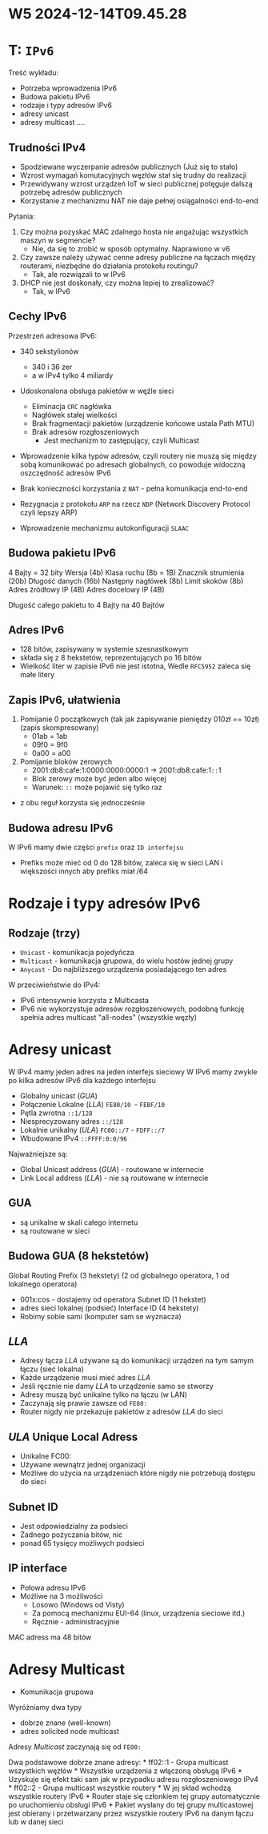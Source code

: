 W5 2024-12-14T09.45.28
========================
T: `IPv6`
=
Treść wykładu:
* Potrzeba wprowadzenia IPv6
* Budowa pakietu IPv6
* rodzaje i typy adresów IPv6
* adresy unicast
* adresy multicast
....

Trudności IPv4
--
* Spodziewane wyczerpanie adresów publicznych (Już się to stało)
* Wzrost wymagań komutacyjnych węzłów stał się trudny do realizacji
* Przewidywany wzrost urządzeń IoT w sieci publicznej potęguje dalszą potrzebę adresów publicznych
* Korzystanie z mechanizmu NAT nie daje pełnej osiągalności end-to-end

Pytania:
1. Czy można pozyskać MAC zdalnego hosta nie angażując wszystkich maszyn w segmencie?
    * Nie, da się to zrobić w sposób optymalny. Naprawiono w v6
2. Czy zawsze należy używać cenne adresy publiczne na łączach między routerami, niezbędne do działania protokołu routingu?
    * Tak, ale rozwiązali to w IPv6
3. DHCP nie jest doskonały, czy można lepiej to zrealizować?
    * Tak, w IPv6

Cechy IPv6
-
Przestrzeń adresowa IPv6:

* 340 sekstylionów
    * 340 i 36 zer
    * a w IPv4 tylko 4 miliardy

* Udoskonalona obsługa pakietów w węźle sieci
    * Eliminacja `CRC` nagłówka
    * Nagłówek stałej wielkości
    * Brak fragmentacji pakietów (urządzenie końcowe ustala Path MTU)
    * Brak adresów rozgłoszeniowych
        * Jest mechanizm to zastępujący, czyli Multicast

* Wprowadzenie kilka typów adresów, czyli routery nie muszą się między sobą komunikować po adresach globalnych, co powoduje widoczną oszczędność adresów IPv6
* Brak konieczności korzystania z `NAT` - pełna komunikacja end-to-end
* Rezygnacja z protokołu `ARP` na rzecz `NDP` (Network Discovery Protocol czyli lepszy ARP)
* Wprowadzenie mechanizmu autokonfiguracji `SLAAC`

Budowa pakietu IPv6
-
4 Bajty = 32 bity
Wersja (4b)
Klasa ruchu (8b = 1B)
Znacznik strumienia (20b)
Długość danych (16b)
Następny nagłówek (8b)
Limit skoków (8b)
Adres źródłowy IP (4B)
Adres docelowy IP (4B)

Długość całego pakietu to 4 Bajty na 40 Bajtów

Adres IPv6
-
* 128 bitów, zapisywany w systemie szesnastkowym
* składa się z 8 hekstetów, reprezentujących po 16 bitów
* Wielkość liter w zapisie IPv6 nie jest istotna, Wedle `RFC5952` zaleca się małe litery

Zapis IPv6, ułatwienia
-
1. Pomijanie 0 początkowych (tak jak zapisywanie pieniędzy 010zł == 10zł) (zapis skompresowany)
    * 01ab = 1ab
    * 09f0 = 9f0
    * 0a00 = a00
2. Pomijanie bloków zerowych
    * 2001:db8:cafe:1:0000:0000:0000:1 -> 2001:db8:cafe:1`::`1
    * Blok zerowy może być jeden albo więcej
    * Warunek: `::` może pojawić się tylko raz
- z obu reguł korzysta się jednocześnie

Budowa adresu IPv6
-
W IPv6 mamy dwie części `prefix` oraz `ID interfejsu`
* Prefiks może mieć od 0 do 128 bitów, zaleca się w sieci LAN i większości innych aby prefiks miał /64

Rodzaje i typy adresów IPv6
=
Rodzaje (trzy)
-
* `Unicast` - komunikacja pojedyńcza
* `Multicast` - komunikacja grupowa, do wielu hostów jednej grupy
* `Anycast` - Do najbliższego urządzenia posiadającego ten adres

W przeciwieństwie do IPv4:
* IPv6 intensywnie korzysta z Multicasta
* IPv6 nie wykorzystuje adresów rozgłoszeniowych, podobną funkcję spełnia adres multicast "all-nodes" (wszystkie węzły)

Adresy unicast
=
W IPv4 mamy jeden adres na jeden interfejs sieciowy
W IPv6 mamy zwykle po kilka adresów IPv6 dla każdego interfejsu
* Globalny unicast (_GUA_)
* Połączenie Lokalne (_LLA_) `FE80/10 `- `FEBF/10`
* Pętla zwrotna `::1/128`
* Niesprecyzowany adres `::/128`
* Lokalnie unikalny (_ULA_) `FC00::/7` - `FDFF::/7`
* Wbudowane IPv4 `::FFFF:0:0/96`

Najważniejsze są:
* Global Unicast address (_GUA_) - routowane w internecie
* Link Local address (_LLA_) - nie są routowane w internecie

GUA
-
- są unikalne w skali całego internetu
- są routowane w sieci

Budowa GUA (8 hekstetów)
-
Global Routing Prefix (3 hekstety) (2 od globalnego operatora, 1 od lokalnego operatora)
* 001x:cos - dostajemy od operatora
Subnet ID (1 hekstet)
* adres sieci lokalnej (podsieć)
Interface ID (4 hekstety)
* Robimy sobie sami (komputer sam se wyznacza)

_LLA_
-
* Adresy łącza _LLA_ używane są do komunikacji urządzeń na tym samym łączu (sieć lokalna)
* Każde urządzenie musi mieć adres _LLA_
* Jeśli ręcznie nie damy _LLA_ to urządzenie samo se stworzy
* Adresy muszą być unikalne tylko na łączu (w LAN)
* Zaczynają się prawie zawsze od `FE80:`
* Router nigdy nie przekazuje pakietów z adresów _LLA_ do sieci

_ULA_ Unique Local Adress
-
* Unikalne FC00:
* Używane wewnątrz jednej organizacji
* Możliwe do użycia na urządzeniach które nigdy nie potrzebują dostępu do sieci

Subnet ID
-
* Jest odpowiedzialny za podsieci
* Żadnego pożyczania bitów, nic
* ponad 65 tysięcy możliwych podsieci

IP interface
-
* Połowa adresu IPv6
* Możliwe na 3 możliwości
    * Losowo (Windows od Visty)
    * Za pomocą mechanizmu EUI-64 (linux, urządzenia sieciowe itd.)
    * Ręcznie - administracyjnie

MAC adress ma 48 bitów

Adresy Multicast
=
* Komunikacja grupowa

Wyróżniamy dwa typy
* dobrze znane (well-known)
* adres solicited node multicast

Adresy _Multicast_ zaczynają się od `FE00:`

Dwa podstawowe dobrze znane adresy:
    * ff02::1 - Grupa multicast wszystkich węzłów
        * Wszystkie urządzenia z włączoną obsługą IPv6
        * Uzyskuje się efekt taki sam jak w przypadku adresu rozgłoszeniowego IPv4
    * ff02::2  - Grupa multicast wszystkie routery
        * W jej skład wchodzą wszystkie routery IPv6
        * Router staje się członkiem tej grupy automatycznie po uruchomieniu obsługi IPv6
        * Pakiet wysłany do tej grupy multicastowej jest obierany i przetwarzany przez wszystkie routery IPv6 na        danym łączu lub w danej sieci
